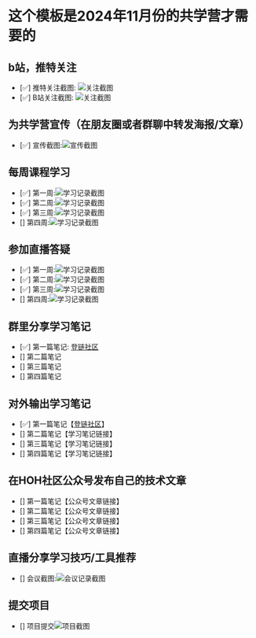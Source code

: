 # 这个模板是2024年11月份的共学营才需要的

## b站，推特关注

- [✅] 推特关注截图: ![关注截图](./images/twitter.png)
- [✅] B站关注截图: ![关注截图](./images/bilibili.png)
## 为共学营宣传（在朋友圈或者群聊中转发海报/文章）

- [✅] 宣传截图:![宣传截图](./images/broadcast.jpeg)

## 每周课程学习

- [✅] 第一周:![学习记录截图](./images/week1learn.png)
- [✅] 第二周:![学习记录截图](./images/week2learn.jpg)
- [✅] 第三周:![学习记录截图](./images/week3learn.png)
- [] 第四周:![学习记录截图](./images/你的图片地址)

## 参加直播答疑

- [✅] 第一周:![学习记录截图](./images/week1answer.jpeg)
- [✅] 第二周:![学习记录截图](./images/week2answer.png)
- [✅] 第三周:![学习记录截图](./images/week3answer.jpeg)
- [] 第四周:![学习记录截图](./images/你的图片地址)

## 群里分享学习笔记

- [✅] 第一篇笔记: [登链社区](https://learnblockchain.cn/article/9985)
- [] 第二篇笔记
- [] 第三篇笔记
- [] 第四篇笔记

## 对外输出学习笔记

- [✅] 第一篇笔记【[登链社区](https://learnblockchain.cn/article/9985)】
- [] 第二篇笔记【学习笔记链接】
- [] 第三篇笔记【学习笔记链接】
- [] 第四篇笔记【学习笔记链接】

## 在HOH社区公众号发布自己的技术文章

- [] 第一篇笔记【公众号文章链接】
- [] 第二篇笔记【公众号文章链接】
- [] 第三篇笔记【公众号文章链接】
- [] 第四篇笔记【公众号文章链接】

## 直播分享学习技巧/工具推荐

- [] 会议截图:![会议记录截图](./images/你的图片地址)

## 提交项目

- [] 项目提交![项目截图](./images/你的图片地址)


